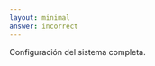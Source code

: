 ```yaml
---
layout: minimal
answer: incorrect
---
```


<!-- System setup complete. -->
Configuración del sistema completa.